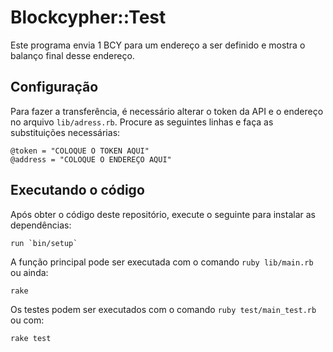 # Blockcypher::Test


Este programa envia 1 BCY para um endereço a ser definido e mostra o balanço final desse endereço.

## Configuração

Para fazer a transferência, é necessário alterar o token da API e o endereço no arquivo `lib/adress.rb`. Procure as seguintes linhas e faça as substituições necessárias:

```
@token = "COLOQUE O TOKEN AQUI"
@address = "COLOQUE O ENDEREÇO AQUI"
```

## Executando o código

Após obter o código deste repositório, execute o seguinte para instalar as dependências:

```
run `bin/setup`
```

A função principal pode ser executada com o comando `ruby lib/main.rb` ou ainda:

```
rake
```

Os testes podem ser executados com o comando `ruby test/main_test.rb` ou com:

```
rake test
```

